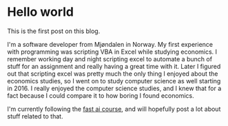 # Hello world

This is the first post on this blog.

I'm a software developer from Mjøndalen in Norway. My first experience with programming was scripting VBA in Excel while studying economics. I remember working day and night scripting excel to automate a bunch of stuff for an assignment and really having a great time with it. Later I figured out that scripting excel was pretty much the only thing I enjoyed about the economics studies, so I went on to study computer science as well starting in 2016. I really enjoyed the computer science studies, and I knew that for a fact because I could compare it to how boring I found economics.

I'm currently following the [fast ai course](https://www.fast.ai/), and will hopefully post a lot about stuff related to that.
